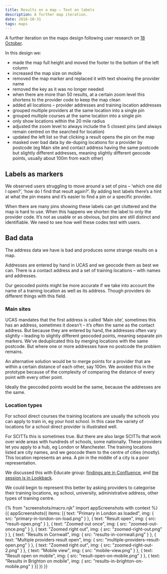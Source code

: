 ```yaml
---
title: Results on a map – Text on labels
description: A further map iteration.
date: 2018-10-31
tags: maps
---
```

A further iteration on the maps design following user research on [18 October](/find-teacher-training/map-2).

In this design we:

* made the map full height and moved the footer to the bottom of the left column
* increased the map size on mobile
* removed the map marker and replaced it with text showing the provider name
* removed the key as it was no longer needed
* when there are more than 50 results, at a certain zoom level this shortens to the provider code to keep the map clean
* added all locations – provider addresses and training location addresses
* grouped multiple providers at the same location into a single pin
* grouped multiple courses at the same location into a single pin
* only show locations within the 20 mile radius
* adjusted the zoom level to always include the 5 closest pins (and always remain centred on the searched for location)
* updated the left list so that clicking a result opens the pin on the map
* masked over bad data by de-duping locations for a provider by postcode (eg Main site and contact address having the same postcode but slightly different addresses, meaning slightly different geocode points, usually about 100m from each other)

## Labels as markers

We observed users struggling to move around a set of pins – ‘which one did I open?’, ‘how do I find that result again?’. By adding text labels there’s a hint at what the pin means and it’s easier to find a pin or a specific provider.

When there are many pins showing these labels can get cluttered and the map is hard to use. When this happens we shorten the label to only the provider code. It’s not as usable or as obvious, but pins are still distinct and identifiable. We need to see how well these codes test with users.

## Bad data

The address data we have is bad and produces some strange results on a map.

Addresses are entered by hand in UCAS and we geocode them as best we can. There is a contact address and a set of training locations – with names and addresses.

Our geocoded points might be more accurate if we take into account the name of a training location as well as its address. Though providers do different things with this field.

### Main sites

UCAS mandates that the first address is called ‘Main site’, sometimes this has an address, sometimes it doesn’t – it’s often the same as the contact address. But because they are entered by hand, the addresses often vary slightly – leading to slightly different geocoded points, meaning separate pin markers. We’ve deduplicated this by merging locations with the same postcode. But where one or more addresses have no postcode the problem remains.

An alternative solution would be to merge points for a provider that are within a certain distance of each other, say 100m. We avoided this in the prototype because of the complexity of comparing the distance of every point with every other point.

Ideally the geocoded points would be the same, because the addresses are the same.

### Location types

For school direct courses the training locations are usually the schools you can apply to train in, eg your host school. In this case the variety of locations for a school direct provider is illustrated well.

For SCITTs this is sometimes true. But there are also large SCITTs that work over wide areas with hundreds of schools, some nationally. These providers let you apply to a hub, eg London or Manchester. The training locations listed are city names, and we geocode them to the centre of cities (mostly). This location represents an area. A pin in the middle of a city is a poor representation.

We discussed this with Educate group: [findings are in Confluence](https://dfedigital.atlassian.net/wiki/spaces/BaT/pages/652967938/Call+with+Educate+Group+-+Claire), and [the session is in Lookback](https://lookback.io/watch/ivTWHyrMDfXG3ij2W).

We could begin to represent this better by asking providers to categorise their training locations, eg school, university, administrative address, other types of training centre.

{% from "screenshots/macro.njk" import appScreenshots with context %}
{{ appScreenshots({
  items: [{
    text: "Primary in London as loaded",
    img: { src: "primary-in-london-on-load.png" }
  }, {
    text: "Result open",
    img: { src: "result-open.png" }
  }, {
    text: "Zoomed out once",
    img: { src: "zoomed-out-once.png" }
  }, {
    text: "Zoomed right out",
    img: { src: "zoomed-right-out.png" }
  }, {
    text: "Results in Cornwall",
    img: { src: "results-in-cornwall.png" }
  }, {
    text: "Multiple providers result open",
    img: { src: "multiple-providers-result-open.png" }
  }, {
    text: "Zoomed right out",
    img: { src: "zoomed-right-out-2.png" }
  }, {
    text: "Mobile view",
    img: { src: "mobile-view.png" }
  }, {
    text: "Result open on mobile",
    img: { src: "result-open-on-mobile.png" }
  }, {
    text: "Results in Brighton on mobile",
    img: { src: "results-in-brighton-on-mobile.png" }
  }]
}) }}
